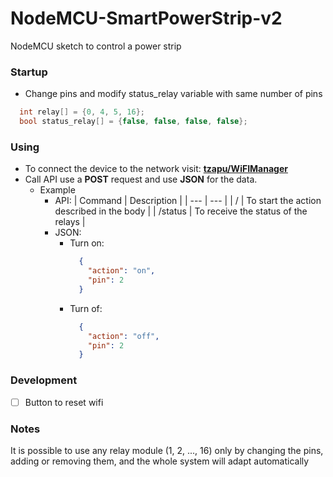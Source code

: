 # NodeMCU-SmartPowerStrip-v2
NodeMCU sketch to control a power strip

### Startup
- Change pins and modify status_relay variable with same number of pins
```cpp
  int relay[] = {0, 4, 5, 16};
  bool status_relay[] = {false, false, false, false};
```

### Using

- To connect the device to the network visit: __[tzapu/WiFIManager](https://github.com/tzapu/WiFiManager)__
- Call API use a __POST__ request and use __JSON__ for the data.
  - Example
    - API:
        | Command | Description |
        | --- | --- |
        | / | To start the action described in the body |
        | /status | To receive the status of the relays |
    - JSON:
      - Turn on:
        ```json
          {
            "action": "on",
            "pin": 2
          }
        ```
      - Turn of:
        ```json
          {
            "action": "off",
            "pin": 2
          }
        ```

### Development
- [ ] Button to reset wifi

### Notes
It is possible to use any relay module (1, 2, ..., 16) only by changing the pins, adding or removing them, and the whole system will adapt automatically

